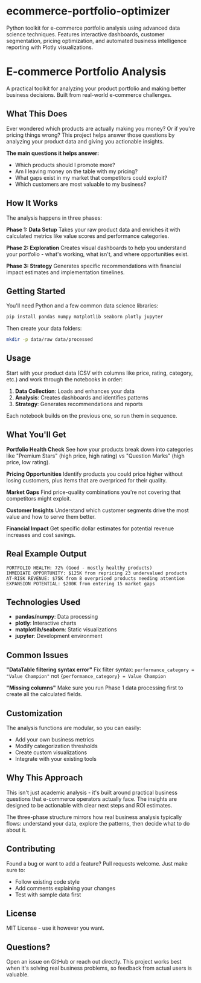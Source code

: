 # ecommerce-portfolio-optimizer
Python toolkit for e-commerce portfolio analysis using advanced data science techniques. Features interactive dashboards, customer segmentation, pricing optimization, and automated business intelligence reporting with Plotly visualizations.

# E-commerce Portfolio Analysis

A practical toolkit for analyzing your product portfolio and making better business decisions. Built from real-world e-commerce challenges.

## What This Does

Ever wondered which products are actually making you money? Or if you're pricing things wrong? This project helps answer those questions by analyzing your product data and giving you actionable insights.

**The main questions it helps answer:**
- Which products should I promote more?
- Am I leaving money on the table with my pricing?
- What gaps exist in my market that competitors could exploit?
- Which customers are most valuable to my business?

## How It Works

The analysis happens in three phases:

**Phase 1: Data Setup**
Takes your raw product data and enriches it with calculated metrics like value scores and performance categories.

**Phase 2: Exploration** 
Creates visual dashboards to help you understand your portfolio - what's working, what isn't, and where opportunities exist.

**Phase 3: Strategy**
Generates specific recommendations with financial impact estimates and implementation timelines.

## Getting Started

You'll need Python and a few common data science libraries:

```bash
pip install pandas numpy matplotlib seaborn plotly jupyter
```

Then create your data folders:
```bash
mkdir -p data/raw data/processed
```

## Usage

Start with your product data (CSV with columns like price, rating, category, etc.) and work through the notebooks in order:

1. **Data Collection**: Loads and enhances your data
2. **Analysis**: Creates dashboards and identifies patterns  
3. **Strategy**: Generates recommendations and reports

Each notebook builds on the previous one, so run them in sequence.

## What You'll Get

**Portfolio Health Check**
See how your products break down into categories like "Premium Stars" (high price, high rating) vs "Question Marks" (high price, low rating).

**Pricing Opportunities**
Identify products you could price higher without losing customers, plus items that are overpriced for their quality.

**Market Gaps**
Find price-quality combinations you're not covering that competitors might exploit.

**Customer Insights**
Understand which customer segments drive the most value and how to serve them better.

**Financial Impact**
Get specific dollar estimates for potential revenue increases and cost savings.

## Real Example Output

```
PORTFOLIO HEALTH: 72% (Good - mostly healthy products)
IMMEDIATE OPPORTUNITY: $125K from repricing 23 undervalued products
AT-RISK REVENUE: $75K from 8 overpriced products needing attention
EXPANSION POTENTIAL: $200K from entering 15 market gaps
```

## Technologies Used

- **pandas/numpy**: Data processing
- **plotly**: Interactive charts
- **matplotlib/seaborn**: Static visualizations
- **jupyter**: Development environment

## Common Issues

**"DataTable filtering syntax error"**
Fix filter syntax: `performance_category = "Value Champion"` not `{performance_category} = Value Champion`

**"Missing columns"**
Make sure you run Phase 1 data processing first to create all the calculated fields.

## Customization

The analysis functions are modular, so you can easily:
- Add your own business metrics
- Modify categorization thresholds
- Create custom visualizations
- Integrate with your existing tools

## Why This Approach

This isn't just academic analysis - it's built around practical business questions that e-commerce operators actually face. The insights are designed to be actionable with clear next steps and ROI estimates.

The three-phase structure mirrors how real business analysis typically flows: understand your data, explore the patterns, then decide what to do about it.

## Contributing

Found a bug or want to add a feature? Pull requests welcome. Just make sure to:
- Follow existing code style
- Add comments explaining your changes
- Test with sample data first

## License

MIT License - use it however you want.

## Questions?

Open an issue on GitHub or reach out directly. This project works best when it's solving real business problems, so feedback from actual users is valuable.
